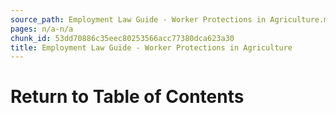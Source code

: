 ```yaml
---
source_path: Employment Law Guide - Worker Protections in Agriculture.md
pages: n/a-n/a
chunk_id: 53dd70886c35eec80253566acc77380dca623a30
title: Employment Law Guide - Worker Protections in Agriculture
---
```

# Return to Table of Contents
